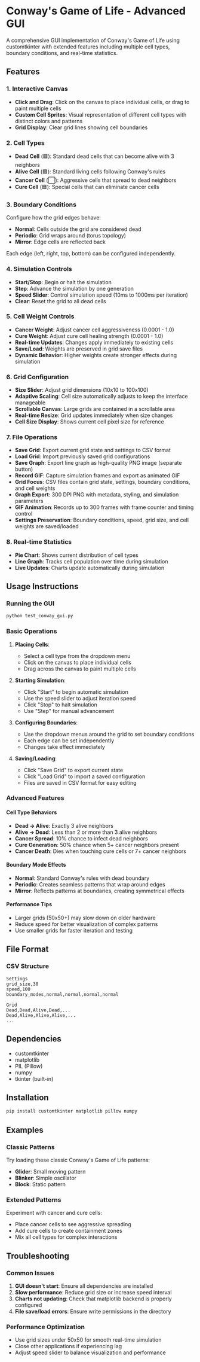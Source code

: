 # Conway's Game of Life - Advanced GUI

A comprehensive GUI implementation of Conway's Game of Life using customtkinter with extended features including multiple cell types, boundary conditions, and real-time statistics.

## Features

### 1. Interactive Canvas
- **Click and Drag**: Click on the canvas to place individual cells, or drag to paint multiple cells
- **Custom Cell Sprites**: Visual representation of different cell types with distinct colors and patterns
- **Grid Display**: Clear grid lines showing cell boundaries

### 2. Cell Types
- **Dead Cell** (🟥): Standard dead cells that can become alive with 3 neighbors
- **Alive Cell** (🟩): Standard living cells following Conway's rules
- **Cancer Cell** (⬜): Aggressive cells that spread to dead neighbors
- **Cure Cell** (🟦): Special cells that can eliminate cancer cells

### 3. Boundary Conditions
Configure how the grid edges behave:
- **Normal**: Cells outside the grid are considered dead
- **Periodic**: Grid wraps around (torus topology)
- **Mirror**: Edge cells are reflected back

Each edge (left, right, top, bottom) can be configured independently.

### 4. Simulation Controls
- **Start/Stop**: Begin or halt the simulation
- **Step**: Advance the simulation by one generation
- **Speed Slider**: Control simulation speed (10ms to 1000ms per iteration)
- **Clear**: Reset the grid to all dead cells

### 5. Cell Weight Controls
- **Cancer Weight**: Adjust cancer cell aggressiveness (0.0001 - 1.0)
- **Cure Weight**: Adjust cure cell healing strength (0.0001 - 1.0)
- **Real-time Updates**: Changes apply immediately to existing cells
- **Save/Load**: Weights are preserved in grid save files
- **Dynamic Behavior**: Higher weights create stronger effects during simulation

### 6. Grid Configuration
- **Size Slider**: Adjust grid dimensions (10x10 to 100x100)
- **Adaptive Scaling**: Cell size automatically adjusts to keep the interface manageable
- **Scrollable Canvas**: Large grids are contained in a scrollable area
- **Real-time Resize**: Grid updates immediately when size changes
- **Cell Size Display**: Shows current cell pixel size for reference

### 7. File Operations
- **Save Grid**: Export current grid state and settings to CSV format
- **Load Grid**: Import previously saved grid configurations
- **Save Graph**: Export line graph as high-quality PNG image (separate button)
- **Record GIF**: Capture simulation frames and export as animated GIF
- **Grid Focus**: CSV files contain grid state, settings, boundary conditions, and cell weights
- **Graph Export**: 300 DPI PNG with metadata, styling, and simulation parameters
- **GIF Animation**: Records up to 300 frames with frame counter and timing control
- **Settings Preservation**: Boundary conditions, speed, grid size, and cell weights are saved/loaded

### 8. Real-time Statistics
- **Pie Chart**: Shows current distribution of cell types
- **Line Graph**: Tracks cell population over time during simulation
- **Live Updates**: Charts update automatically during simulation

## Usage Instructions

### Running the GUI
```bash
python test_conway_gui.py
```

### Basic Operations
1. **Placing Cells**: 
   - Select a cell type from the dropdown menu
   - Click on the canvas to place individual cells
   - Drag across the canvas to paint multiple cells

2. **Starting Simulation**:
   - Click "Start" to begin automatic simulation
   - Use the speed slider to adjust iteration speed
   - Click "Stop" to halt simulation
   - Use "Step" for manual advancement

3. **Configuring Boundaries**:
   - Use the dropdown menus around the grid to set boundary conditions
   - Each edge can be set independently
   - Changes take effect immediately

4. **Saving/Loading**:
   - Click "Save Grid" to export current state
   - Click "Load Grid" to import a saved configuration
   - Files are saved in CSV format for easy editing

### Advanced Features

#### Cell Type Behaviors
- **Dead → Alive**: Exactly 3 alive neighbors
- **Alive → Dead**: Less than 2 or more than 3 alive neighbors
- **Cancer Spread**: 10% chance to infect dead neighbors
- **Cure Generation**: 50% chance when 5+ cancer neighbors present
- **Cancer Death**: Dies when touching cure cells or 7+ cancer neighbors

#### Boundary Mode Effects
- **Normal**: Standard Conway's rules with dead boundary
- **Periodic**: Creates seamless patterns that wrap around edges
- **Mirror**: Reflects patterns at boundaries, creating symmetrical effects

#### Performance Tips
- Larger grids (50x50+) may slow down on older hardware
- Reduce speed for better visualization of complex patterns
- Use smaller grids for faster iteration and testing

## File Format

### CSV Structure
```csv
Settings
grid_size,30
speed,100
boundary_modes,normal,normal,normal,normal

Grid
Dead,Dead,Alive,Dead,...
Dead,Alive,Alive,Alive,...
...
```

## Dependencies
- customtkinter
- matplotlib
- PIL (Pillow)
- numpy
- tkinter (built-in)

## Installation
```bash
pip install customtkinter matplotlib pillow numpy
```

## Examples

### Classic Patterns
Try loading these classic Conway's Game of Life patterns:
- **Glider**: Small moving pattern
- **Blinker**: Simple oscillator
- **Block**: Static pattern

### Extended Patterns
Experiment with cancer and cure cells:
- Place cancer cells to see aggressive spreading
- Add cure cells to create containment zones
- Mix all cell types for complex interactions

## Troubleshooting

### Common Issues
1. **GUI doesn't start**: Ensure all dependencies are installed
2. **Slow performance**: Reduce grid size or increase speed interval
3. **Charts not updating**: Check that matplotlib backend is properly configured
4. **File save/load errors**: Ensure write permissions in the directory

### Performance Optimization
- Use grid sizes under 50x50 for smooth real-time simulation
- Close other applications if experiencing lag
- Adjust speed slider to balance visualization and performance
